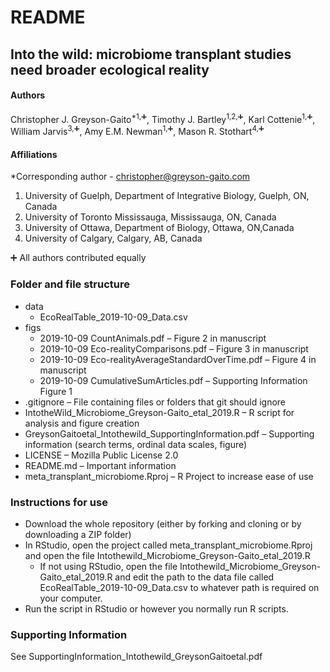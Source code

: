 # README

## Into the wild: microbiome transplant studies need broader ecological reality


#### Authors

Christopher J. Greyson-Gaito<sup>*1,:heavy_plus_sign:</sup>, Timothy J. Bartley<sup>1,2,:heavy_plus_sign:</sup>, Karl Cottenie<sup>1,:heavy_plus_sign:</sup>, William Jarvis<sup>3,:heavy_plus_sign:</sup>, Amy E.M. Newman<sup>1,:heavy_plus_sign:</sup>, Mason R. Stothart<sup>4,:heavy_plus_sign:</sup>

#### Affiliations

*Corresponding author - christopher@greyson-gaito.com

1. University of Guelph, Department of Integrative Biology, Guelph, ON, Canada
2. University of Toronto Mississauga, Mississauga, ON, Canada
3. University of Ottawa, Department of Biology, Ottawa, ON,Canada
4. University of Calgary, Calgary, AB, Canada

:heavy_plus_sign: All authors contributed equally

### Folder and file structure
* data
    * EcoRealTable_2019-10-09_Data.csv
* figs
    * 2019-10-09 CountAnimals.pdf &ndash; Figure 2 in manuscript
    * 2019-10-09 Eco-realityComparisons.pdf &ndash;  Figure 3 in manuscript
    * 2019-10-09 Eco-realityAverageStandardOverTime.pdf &ndash; Figure 4 in manuscript
    * 2019-10-09 CumulativeSumArticles.pdf &ndash; Supporting Information Figure 1
* .gitignore &ndash; File containing files or folders that git should ignore
* IntotheWild_Microbiome_Greyson-Gaito_etal_2019.R &ndash; R script for analysis and figure creation
* GreysonGaitoetal_Intothewild_SupportingInformation.pdf &ndash; Supporting information (search terms, ordinal data scales, figure)
* LICENSE &ndash; Mozilla Public License 2.0
* README.md &ndash; Important information
* meta_transplant_microbiome.Rproj &ndash; R Project to increase ease of use

### Instructions for use
* Download the whole repository (either by forking and cloning or by downloading a ZIP folder)
* In RStudio, open the project called meta_transplant_microbiome.Rproj and open the file Intothewild_Microbiome_Greyson-Gaito_etal_2019.R
	* If not using RStudio, open the file Intothewild_Microbiome_Greyson-Gaito_etal_2019.R and edit the path to the data file called EcoRealTable_2019-10-09_Data.csv to whatever path is required on your computer.
* Run the script in RStudio or however you normally run R scripts.

### Supporting Information

See SupportingInformation_Intothewild_GreysonGaitoetal.pdf
